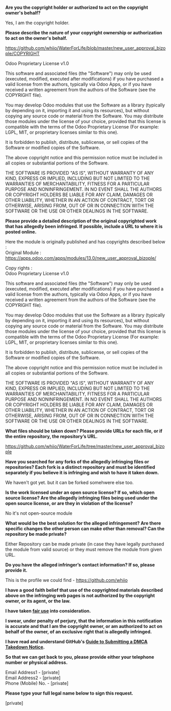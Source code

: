 **Are you the copyright holder or authorized to act on the copyright owner's behalf?**

Yes, I am the copyright holder.

**Please describe the nature of your copyright ownership or authorization to act on the owner's behalf.**

https://github.com/whiio/WaterForLife/blob/master/new_user_approval_bizople/COPYRIGHT

Odoo Proprietary License v1.0

This software and associated files (the "Software") may only be used (executed,
modified, executed after modifications) if you have purchased a valid license
from the authors, typically via Odoo Apps, or if you have received a written
agreement from the authors of the Software (see the COPYRIGHT file).

You may develop Odoo modules that use the Software as a library (typically
by depending on it, importing it and using its resources), but without copying
any source code or material from the Software. You may distribute those
modules under the license of your choice, provided that this license is
compatible with the terms of the Odoo Proprietary License (For example:
LGPL, MIT, or proprietary licenses similar to this one).

It is forbidden to publish, distribute, sublicense, or sell copies of the Software
or modified copies of the Software.

The above copyright notice and this permission notice must be included in all
copies or substantial portions of the Software.

THE SOFTWARE IS PROVIDED "AS IS", WITHOUT WARRANTY OF ANY KIND, EXPRESS OR
IMPLIED, INCLUDING BUT NOT LIMITED TO THE WARRANTIES OF MERCHANTABILITY,
FITNESS FOR A PARTICULAR PURPOSE AND NONINFRINGEMENT.
IN NO EVENT SHALL THE AUTHORS OR COPYRIGHT HOLDERS BE LIABLE FOR ANY CLAIM,
DAMAGES OR OTHER LIABILITY, WHETHER IN AN ACTION OF CONTRACT, TORT OR OTHERWISE,
ARISING FROM, OUT OF OR IN CONNECTION WITH THE SOFTWARE OR THE USE OR OTHER
DEALINGS IN THE SOFTWARE.

**Please provide a detailed description of the original copyrighted work that has allegedly been infringed. If possible, include a URL to where it is posted online.**

Here the module is originally published and has copyrights described below :  
Original Module : https://apps.odoo.com/apps/modules/13.0/new_user_approval_bizople/

Copy rights :  
Odoo Proprietary License v1.0

This software and associated files (the "Software") may only be used (executed,
modified, executed after modifications) if you have purchased a valid license
from the authors, typically via Odoo Apps, or if you have received a written
agreement from the authors of the Software (see the COPYRIGHT file).

You may develop Odoo modules that use the Software as a library (typically
by depending on it, importing it and using its resources), but without copying
any source code or material from the Software. You may distribute those
modules under the license of your choice, provided that this license is
compatible with the terms of the Odoo Proprietary License (For example:
LGPL, MIT, or proprietary licenses similar to this one).

It is forbidden to publish, distribute, sublicense, or sell copies of the Software
or modified copies of the Software.

The above copyright notice and this permission notice must be included in all
copies or substantial portions of the Software.

THE SOFTWARE IS PROVIDED "AS IS", WITHOUT WARRANTY OF ANY KIND, EXPRESS OR
IMPLIED, INCLUDING BUT NOT LIMITED TO THE WARRANTIES OF MERCHANTABILITY,
FITNESS FOR A PARTICULAR PURPOSE AND NONINFRINGEMENT.
IN NO EVENT SHALL THE AUTHORS OR COPYRIGHT HOLDERS BE LIABLE FOR ANY CLAIM,
DAMAGES OR OTHER LIABILITY, WHETHER IN AN ACTION OF CONTRACT, TORT OR OTHERWISE,
ARISING FROM, OUT OF OR IN CONNECTION WITH THE SOFTWARE OR THE USE OR OTHER
DEALINGS IN THE SOFTWARE.

**What files should be taken down? Please provide URLs for each file, or if the entire repository, the repository’s URL.**

https://github.com/whiio/WaterForLife/tree/master/new_user_approval_bizople

**Have you searched for any forks of the allegedly infringing files or repositories? Each fork is a distinct repository and must be identified separately if you believe it is infringing and wish to have it taken down.**

We haven't got yet. but it can be forked somehwere else too.

**Is the work licensed under an open source license? If so, which open source license? Are the allegedly infringing files being used under the open source license, or are they in violation of the license?**

No it's not open-source module

**What would be the best solution for the alleged infringement? Are there specific changes the other person can make other than removal? Can the repository be made private?**

Either Repository can be made private (in case they have legally purchased the module from valid source) or they must remove the module from given URL.

**Do you have the alleged infringer’s contact information? If so, please provide it.**

This is the profile we could find - https://github.com/whiio

**I have a good faith belief that use of the copyrighted materials described above on the infringing web pages is not authorized by the copyright owner, or its agent, or the law.**

**I have taken <a href="https://www.lumendatabase.org/topics/22">fair use</a> into consideration.**

**I swear, under penalty of perjury, that the information in this notification is accurate and that I am the copyright owner, or am authorized to act on behalf of the owner, of an exclusive right that is allegedly infringed.**

**I have read and understand GitHub's <a href="https://help.github.com/articles/guide-to-submitting-a-dmca-takedown-notice/">Guide to Submitting a DMCA Takedown Notice</a>.**

**So that we can get back to you, please provide either your telephone number or physical address.**

Email Address1 - [private]  
Email Address2 - [private]  
Phone (Mobile) No. - [private]

**Please type your full legal name below to sign this request.**

[private]
